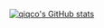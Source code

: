 [![qiqco's GitHub stats](https://github-readme-stats.vercel.app/api?username=qiqco)](https://github.com/anuraghazra/github-readme-stats)
